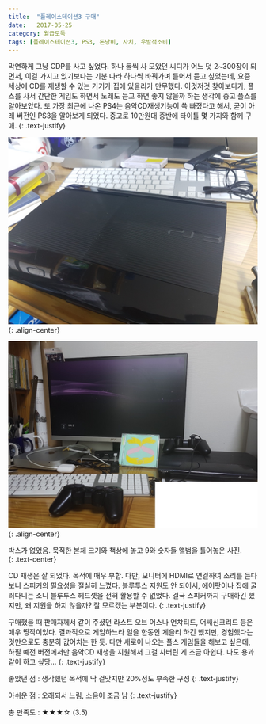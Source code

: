 ```yaml
---
title:  "플레이스테이션3 구매"
date:   2017-05-25
category: 월급도둑
tags: [플레이스테이션3, PS3, 돈낭비, 사치, 우발적소비]
---
```


막연하게 그냥 CDP를 사고 싶었다. 하나 둘씩 사 모았던 씨디가 어느 덧 2~300장이 되면서, 이걸 가지고 있기보다는 기분 따라 하나씩 바꿔가며 틀어서 듣고 싶었는데, 요즘 세상에 CD를 재생할 수 있는 기기가 집에 있을리가 만무했다. 이것저것 찾아보다가, 플스를 사서 간단한 게임도 하면서 노래도 듣고 하면 좋지 않을까 하는 생각에 중고 플스를 알아보았다. 또 가장 최근에 나온 PS4는 음악CD재생기능이 쏙 빠졌다고 해서, 굳이 아래 버전인 PS3을 알아보게 되었다. 중고로 10만원대 중반에 타이틀 몇 가지와 함께 구매.
{: .text-justify}



![jpg](/images/salary-lupine/2017-05-25-1.jpg){: .align-center}

![jpg](/images/salary-lupine/2017-05-25-2.jpg){: .align-center}

<figcaption>박스가 없었음. 묵직한 본체 크기와 책상에 놓고 9와 숫자들 앨범을 틀어놓은 사진. </figcaption>
{: .text-center}



CD 재생은 잘 되었다. 목적에 매우 부합. 다만, 모니터에 HDMI로 연결하여 소리를 듣다 보니 스피커의 필요성을 절실히 느꼈다. 블루투스 지원도 안 되어서, 에어팟이나 집에 굴러다니는 소니 블루투스 헤드셋을 전혀 활용할 수 없었다. 결국 스피커까지 구매하긴 했지만, 왜 지원을 하지 않을까? 잘 모르겠는 부분이다.
{: .text-justify}

구매했을 때 판매자께서 같이 주셨던 라스트 오브 어스나 언챠티드, 어쌔신크리드 등은 매우 띵작이었다. 결과적으로 게임하느라 일을 한동안 게을리 하긴 했지만, 경험했다는 것만으로도 충분히 값어치는 한 듯. 다만 새로이 나오는 플스 게임들을 해보고 싶은데, 하필 예전 버전에서만 음악CD 재생을 지원해서 그걸 사버린 게 조금 아쉽다. 나도 용과같이 하고 싶당...
{: .text-justify}



좋았던 점 : 생각했던 목적에 딱 걸맞지만 20%정도 부족한 구성
{: .text-justify}

아쉬운 점 : 오래되서 느림, 소음이 조금 남
{: .text-justify}



총 만족도 : ★★★☆  (3.5)

## ㅤㅤ
